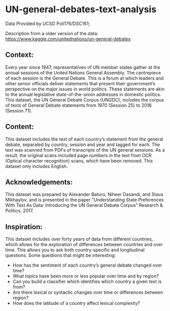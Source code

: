 # UN-general-debates-text-analysis

Data Provided by UCSD Poli176/DSC161;

Description from a older version of the data: https://www.kaggle.com/unitednations/un-general-debates

## Context:
Every year since 1947, representatives of UN member states gather at the annual sessions of the United Nations General Assembly. The centrepiece of each session is the General Debate. This is a forum at which leaders and other senior officials deliver statements that present their government’s perspective on the major issues in world politics. These statements are akin to the annual legislative state-of-the-union addresses in domestic politics. This dataset, the UN General Debate Corpus (UNGDC), includes the corpus of texts of General Debate statements from 1970 (Session 25) to 2016 (Session 71).

## Content:
This dataset includes the text of each country’s statement from the general debate, separated by country, session and year and tagged for each. The text was scanned from PDFs of transcripts of the UN general sessions. As a result, the original scans included page numbers in the text from OCR (Optical character recognition) scans, which have been removed. This dataset only includes English.

## Acknowledgements:
This dataset was prepared by Alexander Baturo, Niheer Dasandi, and Slava Mikhaylov, and is presented in the paper "Understanding State Preferences With Text As Data: Introducing the UN General Debate Corpus" Research & Politics, 2017.

## Inspiration:
This dataset includes over forty years of data from different countries, which allows for the exploration of differences between countries and over time. This allows you to ask both country-specific and longitudinal questions. Some questions that might be interesting:

- How has the sentiment of each country’s general debate changed over time?
- What topics have been more or less popular over time and by region?
- Can you build a classifier which identifies which country a given text is from?
- Are there lexical or syntactic changes over time or differences between region?
- How does the latitude of a country affect lexical complexity?
